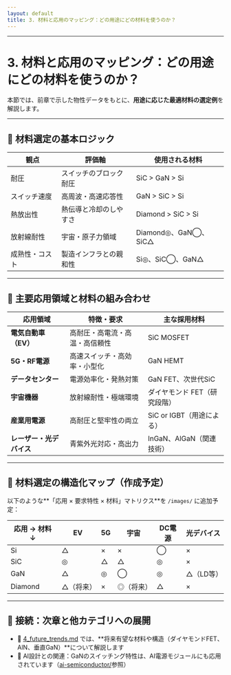 ```yaml
---
layout: default
title: 3. 材料と応用のマッピング：どの用途にどの材料を使うのか？
---
```


---

# 3. 材料と応用のマッピング：どの用途にどの材料を使うのか？

本節では、前章で示した物性データをもとに、**用途に応じた最適材料の選定例**を解説します。

---

## 📌 材料選定の基本ロジック

| 観点 | 評価軸 | 使用される材料 |
|------|--------|----------------|
| 耐圧 | スイッチのブロック耐圧 | SiC > GaN > Si |
| スイッチ速度 | 高周波・高速応答性 | GaN > SiC > Si |
| 熱放出性 | 熱伝導と冷却のしやすさ | Diamond > SiC > Si |
| 放射線耐性 | 宇宙・原子力領域 | Diamond◎、GaN◯、SiC△ |
| 成熟性・コスト | 製造インフラとの親和性 | Si◎、SiC◯、GaN△ |

---

## 🔧 主要応用領域と材料の組み合わせ

| 応用領域 | 特徴・要求 | 主な採用材料 |
|----------|-------------|----------------|
| **電気自動車（EV）** | 高耐圧・高電流・高温・高信頼性 | SiC MOSFET |
| **5G・RF電源** | 高速スイッチ・高効率・小型化 | GaN HEMT |
| **データセンター** | 電源効率化・発熱対策 | GaN FET、次世代SiC |
| **宇宙機器** | 放射線耐性・極端環境 | ダイヤモンド FET（研究段階） |
| **産業用電源** | 高耐圧と堅牢性の両立 | SiC or IGBT（用途による） |
| **レーザー・光デバイス** | 青紫外光対応・高出力 | InGaN、AlGaN（関連技術） |

---

## 🧭 材料選定の構造化マップ（作成予定）

以下のような**「応用 × 要求特性 × 材料」マトリクス**を `/images/` に追加予定：

| 応用 → 材料 ↓ | EV | 5G | 宇宙 | DC電源 | 光デバイス |
|----------------|----|-----|------|--------|------------|
| Si             | △  | ×   | ×    | ◯      | ×          |
| SiC            | ◎  | △   | △    | ◎      | ×          |
| GaN            | △  | ◎   | ◯    | ◎      | △（LD等）  |
| Diamond        | △（将来）| × | ◎（将来） | △ | ×         |

---

## 🔄 接続：次章と他カテゴリへの展開

- 📘 [4_future_trends.md](./4_future_trends.md) では、**将来有望な材料や構造（ダイヤモンドFET、AlN、垂直GaN）**について解説します
- 🤖 AI設計との関連：GaNのスイッチング特性は、AI電源モジュールにも応用されています（[ai-semiconductor/](../ai-semiconductor/)参照）
